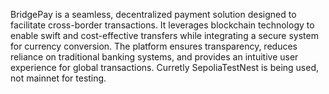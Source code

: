 BridgePay is a seamless, decentralized payment solution designed to facilitate cross-border transactions. It leverages blockchain technology to enable swift and cost-effective transfers while integrating a secure system for currency conversion. The platform ensures transparency, reduces reliance on traditional banking systems, and provides an intuitive user experience for global transactions.
Curretly SepoliaTestNest is being used, not mainnet for testing.
